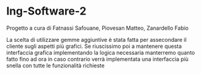 # Ing-Software-2
Progetto a cura di Fatnassi Safouane, Piovesan Matteo, Zanardello Fabio


La scelta di utilizzare gemme aggiuntive è stata fatta per assecondare il cliente sugli aspetti più grafici. Se riuscissimo poi a mantenere questa interfaccia grafica implementando la logica necessaria manterremo quanto fatto fino ad ora in caso contrario verrà implementata una interfaccia più snella con tutte le funzionalità richieste

